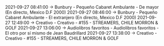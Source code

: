 2021-09-27 08:41:00 -> Bunbury - Pequeño Cabaret Ambulante - De mayor (En directo, Mexico D.F 2000)
2021-09-27 08:46:00 -> Bunbury - Pequeño Cabaret Ambulante - El extranjero (En directo, Mexico D.F 2000)
2021-09-27 12:49:00 -> Creativo - Creativo - #155 - STREAMERS, CHILE MORRON & GOLF
2021-09-27 13:06:00 -> Audiolibros favoritos - Audiolibros favoritos - El otro por sí mismo de Jean Baudrillard
2021-09-27 13:38:00 -> Creativo - Creativo - #155 - STREAMERS, CHILE MORRON & GOLF
